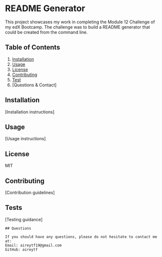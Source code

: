 # README Generator

This project showcases my work in completing the Module 12 Challenge of my edX Bootcamp. The challenge was to build a README generator that could be created from the command line. 

## Table of Contents

1. [Installation](#installation)
2. [Usage](#usage)
3. [License](#license)
4. [Contributing](#contributing)
5. [Test](#tests)
6. [Questions & Contact]

## Installation
[Installation instructions]

## Usage
[Usage instructions]

## License 
MIT

## Contributing
[Contribution guidelines]

## Tests
[Testing guidance]

    ## Questions

    If you should have any questions, please do not hesitate to contact me at:
    Email: aireytf19@gmail.com
    GitHub: aireytf
  
  
